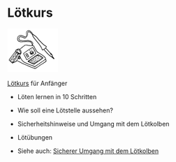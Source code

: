 # Lötkurs
![loet](https://github.com/frankyhub/png/blob/master/loet.png)

[Lötkurs](https://github.com/frankyhub/Loetkurs/blob/master/L%C3%B6tkurs.pdf) für Anfänger 

- Löten lernen in 10 Schritten

- Wie soll eine Lötstelle aussehen?

- Sicherheitshinweise und Umgang mit dem Lötkolben

- Lötübungen

- Siehe auch: [Sicherer Umgang mit dem Lötkolben](https://github.com/frankyhub/Infos_Loetkolben)



